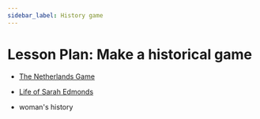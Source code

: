 ```yaml
---
sidebar_label: History game
---
```


# Lesson Plan: Make a historical game

- [The Netherlands Game](https://rpgplayground.com/game/the-netherlands-game/)
- [Life of Sarah Edmonds](https://rpgplayground.com/game/blinkist/)

- woman's history